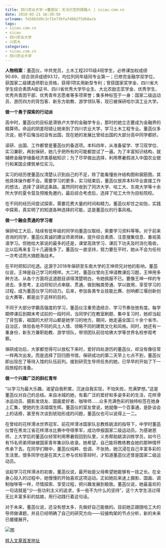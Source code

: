 ```yaml
---
title: 四川农业大学->董菡仪：天马行空的探路人 | sicau.com.cn
date: 2019-05-21 16:39:50
urlname: fe56b5d9c3cf2e73bfaf48b2f5d68acb
tags: 
- sicau.com.cn
- sicau
- 四川农业大学
- 川农大
categories:
- sicau.com.cn
- 四川农业大学
---
```



**人物档案**：董菡仪，中共党员，土木工程2015级4班学生，必修课加权成绩90.69、综合测评成绩93.12，均位列同年级同专业第一；已修完金融学双学位，获国家二级建造师职业资格，获得1项实用新型专利；曾获国家奖学金、四川省大学生综合素质A级证书、四川省优秀大学毕业生、大北农励志奖学金、优秀学生、优秀共青团干部、优秀青年志愿者等多项荣誉；集多种标签于一身：国家二级运动员、游历四方的背包客、新东方助教、游学领队等，现已被保研哈尔滨工业大学。

**做一个勇于探索的行动派**

高中时，董菡仪的目标是滑铁卢大学的金融学专业，那时的她立志要成为金融界的精算师。命运的阴差阳错让她来到了四川农业大学，学习土木工程专业。董菡仪多次说，她不后悔当初没有出国，现在她的发展比曾经出国的大部分高中同学都好。

读研、出国、工作都曾是董菡仪的备选项。本科四年，从准备留学、学习双学位、实习兼职，再到保研，她几乎把所有的可能都尝试了一遍。为了丰富知识结构，就辅修金融学储备经济类基础知识；为了尽早做出选择，利用寒暑假进入中国农业银行和某国企建筑单位实习。

实习的经历使董菡仪清楚认识到自己的不足，除了能看懂些许结构图和钢筋图，其他具体操作都不会。需要学习的更多，实习结束后，董菡仪放弃本科毕业直接工作的想法，选择了读研这条路。虽然同时收到了同济大学、哈工大、东南大学等十余所大学的夏令营及预推免邀约，最后综合考虑后，选择了哈工大作为目标院校。

在不同的经历间尝试探索，需要花费大量的时间和精力。董菡仪却甘之如饴，实践中探索，真实明了的知道各种选择的可能，这是董菡仪的行事风格。

**做一个融会贯通的学习者**

保研哈工大后，陆续有低年级的同学向董菡仪取经，索要学习资料等等。对于前来咨询的同学，董菡仪真诚的建议师弟师妹，提升综合素质、注意搜集信息、重视英语学习。但她给大家说的最多的还是，课堂高效学习、课后下功夫及时消化吸收，比以后再来复习十几遍强多了。董菡仪一直坚持，努力要在平时，她从不会为任何一次考试而大搞题海战术。

在平时把知识吃透。这源于2018年保研至东南大学的王坤师兄对他的影响，董菡仪说，王坤是自己学习的榜样。大二时，董菡仪曾向王坤请教课后习题，王坤用多种方法、从各个方面将这道题目讲得清楚明白，令她佩服不已。要像王坤一样的专进去、多思考，主动将知识点串联、贯通，做到触类旁通、学以致用，享受学习的过程，成为董菡仪学习的动力。后来，参加各类专业技能比赛、创响都江堰创新创业大赛等，都是出于这样的目的。

不同于大部分学霸高强度的学习，董菡仪注重劳逸结合、学习节奏张弛有度。每学期停课后到期末考试前的一段时间，当同学们在教室刷题、集中复习时，她却当起了背包客，祖国的大好河山都是她学习的地方。期间，她走遍全国三十余个省市、自治区，体验各地不同的风土人情、领略不同的建筑文化和风格。同时，她还有一重身份，新东方兼职助教、游学领队，带领团队前往哈佛大学等世界名校参观考察。

保研成功后，大家都觉得可以放松下来时，爱好四处游历的董菡仪，却没有像往常一样再次出发。而是选择了回归图书馆，保研成功的第二天早上七点不到，董菡仪即出现在了等待入馆的队伍前列。接到研究生导师任务的她，已早早的开始了下一段旅程的准备。

**做一个兴趣广泛的斜杠青年**

“以学习为最大乐趣，渴望自我积累，沉迷自我实现，不怕失败，充满梦想。”这是董菡仪对自己的总结。来自冰城的她，有着广泛的爱好和多姿多彩的生活，花样滑冰运动员、摄影发烧友、国画爱好者、咖啡师……众多充满色彩的独特标签在她身上汇集，使她的生活熠熠生辉。董菡仪的室友曾说，她就像一个百事通，是卧谈会上的话痨，甚至有次谈到琥珀形成的问题，董菡仪也可以说得上一二。

在曾经的花样滑冰世界冠军、前花样滑冰国家队总教练姚滨的指导下，中学时董菡仪曾在黑龙江省花样滑冰比赛中夺得季军，成功申报国家二级运动员。为感谢恩师，上大学后的董菡仪经常利用寒暑假回到队里，义务帮助姚滨训练学员，如今已有15名师弟师妹被国家青年集训队收录。她希望，自己能将教练教会她的那种情怀传承下去。在同学们眼中，董菡仪纯粹、低调、不张扬，她沉浸在自己丰富多彩的生活里。很多同学也是在其大三参与优标答辩时，才知道董菡仪还曾是国家二级运动员。

谈起学习花样滑冰的初衷，董菡仪说，最开始是父母希望她能够有一技之长。在全身心投入的过程中，她慢慢的开始喜欢这项运动。正如她后来迷上摄影、国画、调制咖啡等一样，尽情探索、享受过程，把兴趣发展到极致。董菡仪说，她最喜欢的一句话就是“少一些功利主义的追求，多一些不为什么的坚持”，这个大学生活过得无比丰富多彩的姑娘，用行动践行着这句话。

对于未来，董菡仪说，还没有想太多，先做好自己能做的。目前她正跟随哈工大的导师做课题，并且已经明确了自己的研究方向——铰接构架的节点分析，新的未来已缓缓展开。



![图](https://news.sicau.edu.cn/__local/D/DD/A9/0F4055E72C7BE30395DADA36495_7169B86B_41452.jpg)

[转入文章首发地址](https://news.sicau.edu.cn/info/1078/51618.htm)